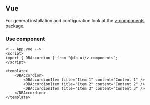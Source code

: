 ## Vue

For general installation and configuration look at the [v-components](https://www.npmjs.com/package/@db-ui/v-components) package.

### Use component

```vue App.vue
<!-- App.vue -->
<script>
import { DBAccordion } from "@db-ui/v-components";
</script>

<template>
	<DBAccordion>
		<DBAccordionItem title="Item 1" content="Content 1" />
		<DBAccordionItem title="Item 2" content="Content 2" />
		<DBAccordionItem title="Item 3" content="Content 3" />
	</DBAccordion>
</template>
```
